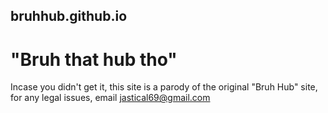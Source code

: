 ## bruhhub.github.io
# "Bruh that hub tho"

Incase you didn't get it, this site is a parody of the original "Bruh Hub" site, for any legal issues, email jastical69@gmail.com
